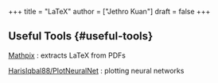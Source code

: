 +++
title = "LaTeX"
author = ["Jethro Kuan"]
draft = false
+++

## Useful Tools {#useful-tools}

[Mathpix](https://mathpix.com/)
: extracts LaTeX from PDFs

[HarisIqbal88/PlotNeuralNet](https://github.com/HarisIqbal88/PlotNeuralNet)
: plotting neural networks
